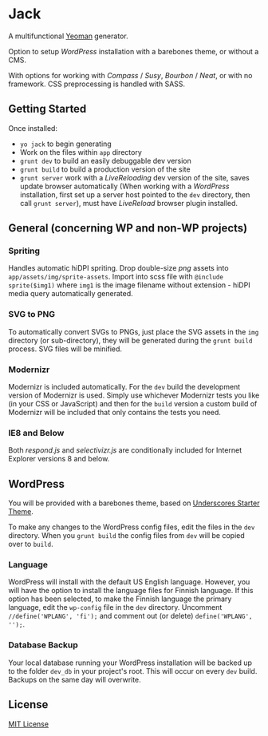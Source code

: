 # Jack

A multifunctional [Yeoman](http://yeoman.io) generator.

Option to setup _WordPress_ installation with a barebones theme, or without a CMS.

With options for working with _Compass_ / _Susy_, _Bourbon_ / _Neat_, or with no framework. CSS preprocessing is handled with SASS.


## Getting Started

Once installed:
* `yo jack` to begin generating
* Work on the files within `app` directory
* `grunt dev` to build an easily debuggable dev version
* `grunt build` to build a production version of the site
* `grunt server` work with a _LiveReloading_ dev version of the site, saves update browser automatically (When working with a _WordPress_ installation, first set up a server host pointed to the `dev` directory, then call `grunt server`), must have _LiveReload_ browser plugin installed.

## General (concerning WP and non-WP projects)

### Spriting
Handles automatic hiDPI spriting. Drop double-size _png_ assets into `app/assets/img/sprite-assets`. Import into scss file with `@include sprite($img1)` where `img1` is the image filename without extension - hiDPI media query automatically generated.

### SVG to PNG
To automatically convert SVGs to PNGs, just place the SVG assets in the `img` directory (or sub-directory), they will be generated during the `grunt build` process. SVG files will be minified.

### Modernizr
Modernizr is included automatically. For the `dev` build the development version of Modernizr is used. Simply use whichever Modernizr tests you like (in your CSS or JavaScript) and then for the `build` version a custom build of Modernizr will be included that only contains the tests you need.

### IE8 and Below
Both _respond.js_ and _selectivizr.js_ are conditionally included for Internet Explorer versions 8 and below.

## WordPress
You will be provided with a barebones theme, based on [Underscores Starter Theme](http://underscores.me).

To make any changes to the WordPress config files, edit the files in the `dev` directory. When you `grunt build` the config files from `dev` will be copied over to `build`.

### Language
WordPress will install with the default US English language. However, you will have the option to install the language files for Finnish language. If this option has been selected, to make the Finnish language the primary language, edit the `wp-config` file in the `dev` directory. Uncomment `//define('WPLANG', 'fi');` and comment out (or delete) `define('WPLANG', '');`.

### Database Backup
Your local database running your WordPress installation will be backed up to the folder `dev_db` in your project's root. This will occur on every `dev` build. Backups on the same day will overwrite.

## License

[MIT License](http://en.wikipedia.org/wiki/MIT_License)

